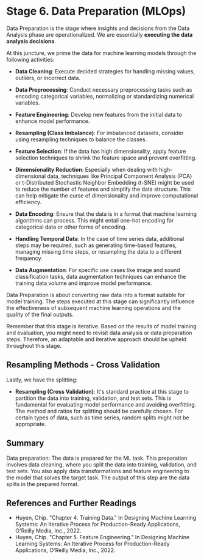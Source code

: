 # Stage 6. Data Preparation (MLOps)

Data Preparation is the stage where insights and decisions from the Data
Analysis phase are operationalized. We are essentially **executing the data
analysis decisions**.

At this juncture, we prime the data for machine learning models through the
following activities:

-   **Data Cleaning**: Execute decided strategies for handling missing values,
    outliers, or incorrect data.

-   **Data Preprocessing**: Conduct necessary preprocessing tasks such as
    encoding categorical variables, normalizing or standardizing numerical
    variables.

-   **Feature Engineering**: Develop new features from the initial data to
    enhance model performance.

-   **Resampling (Class Imbalance)**: For imbalanced datasets, consider using
    resampling techniques to balance the classes.

-   **Feature Selection**: If the data has high dimensionality, apply feature
    selection techniques to shrink the feature space and prevent overfitting.

-   **Dimensionality Reduction**: Especially when dealing with high-dimensional
    data, techniques like Principal Component Analysis (PCA) or t-Distributed
    Stochastic Neighbor Embedding (t-SNE) might be used to reduce the number of
    features and simplify the data structure. This can help mitigate the curse
    of dimensionality and improve computational efficiency.

-   **Data Encoding**: Ensure that the data is in a format that machine learning
    algorithms can process. This might entail one-hot encoding for categorical
    data or other forms of encoding.

-   **Handling Temporal Data**: In the case of time series data, additional
    steps may be required, such as generating time-based features, managing
    missing time steps, or resampling the data to a different frequency.

-   **Data Augmentation**: For specific use cases like image and sound
    classification tasks, data augmentation techniques can enhance the training
    data volume and improve model performance.

Data Preparation is about converting raw data into a format suitable for model
training. The steps executed at this stage can significantly influence the
effectiveness of subsequent machine learning operations and the quality of the
final outputs.

Remember that this stage is iterative. Based on the results of model training
and evaluation, you might need to revisit data analysis or data preparation
steps. Therefore, an adaptable and iterative approach should be upheld
throughout this stage.

## Resampling Methods - Cross Validation

Lastly, we have the splitting:

-   **Resampling (Cross Validation)**: It's standard practice at this stage to
    partition the data into training, validation, and test sets. This is
    fundamental for evaluating model performance and avoiding overfitting. The
    method and ratios for splitting should be carefully chosen. For certain
    types of data, such as time series, random splits might not be appropriate.

## Summary

Data preparation: The data is prepared for the ML task. This preparation
involves data cleaning, where you split the data into training, validation, and
test sets. You also apply data transformations and feature engineering to the
model that solves the target task. The output of this step are the data splits
in the prepared format.

## References and Further Readings

-   Huyen, Chip. "Chapter 4. Training Data." In Designing Machine Learning
    Systems: An Iterative Process for Production-Ready Applications, O'Reilly
    Media, Inc., 2022.
-   Huyen, Chip. "Chapter 5. Feature Engineering." In Designing Machine Learning
    Systems: An Iterative Process for Production-Ready Applications, O'Reilly
    Media, Inc., 2022.
